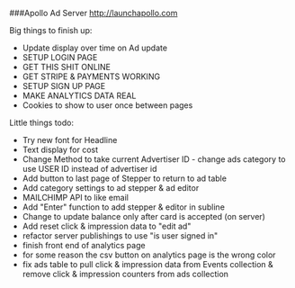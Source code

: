 ###Apollo Ad Server
http://launchapollo.com

Big things to finish up:
 - Update display over time on Ad update
 - SETUP LOGIN PAGE
 - GET THIS SHIT ONLINE
 - GET STRIPE & PAYMENTS WORKING
 - SETUP SIGN UP PAGE
 - MAKE ANALYTICS DATA REAL
 - Cookies to show to user once between pages

Little things todo:
 - Try new font for Headline
 - Text display for cost
 - Change Method to take current Advertiser ID - change ads category to use USER ID instead of advertiser id
 - Add button to last page of Stepper to return to ad table
 - Add category settings to ad stepper & ad editor
 - MAILCHIMP API to like email
 - Add "Enter" function to add stepper & editor in subline
 - Change to update balance only after card is accepted (on server)
 - Add reset click & impression data to "edit ad"
 - refactor server publishings to use "is user signed in"
 - finish front end of analytics page
 - for some reason the csv button on analytics page is the wrong color
 - fix ads table to pull click & impression data from Events collection & remove click & impression counters from ads collection
